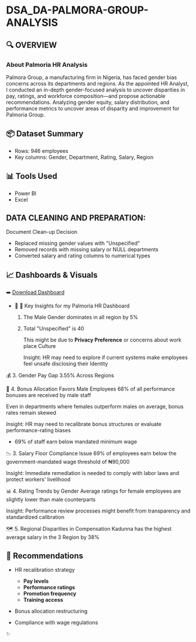 # DSA_DA-PALMORA-GROUP-ANALYSIS

## 🔍 OVERVIEW
### About Palmoria HR Analysis

Palmora Group, a manufacturing firm in Nigeria, has faced gender bias concerns across its departments and regions. As the appointed HR Analyst, I conducted an in-depth gender-focused 
analysis to uncover disparities in pay, ratings, and workforce composition—and propose actionable recommendations.
Analyzing gender equity, salary distribution, and performance metrics to uncover areas of disparity and improvement for Palmoria Group.

## 📦 Dataset Summary
- Rows: 946 employees
- Key columns: Gender, Department, Rating, Salary, Region

## 📊 Tools Used
- Power BI
- Excel

## DATA CLEANING AND PREPARATION:
Document Clean-up Decision
 - Replaced missing gender values with "Unspecified"
 - Removed records with missing salary or NULL departments
 - Converted salary and rating columns to numerical types  


## 📈 Dashboards & Visuals
➡️ [Download Dashboard](Visual/Palmoria%20HR%20EDA%20Analysis%201.pbix)

- 🧠 🚀 Key Insights for my Palmoria HR Dashboard

  1. The Male Gender dominates in all region by 5%

  2. Total "Unspecified" is 40

      This might be due to **Privacy Preference** or concerns about work         place Culture

      Insight: HR may need to explore if current systems make employees          feel unsafe disclosing their Identity
  
💰 3. Gender Pay Gap 3.55% Across Regions

🎯 4. Bonus Allocation Favors Male Employees
      68% of all performance bonuses are received by male staff

Even in departments where females outperform males on average, bonus rates remain skewed

Insight: HR may need to recalibrate bonus structures or evaluate performance-rating biases

- 69% of staff earn below mandated minimum wage

📉 3. Salary Floor Compliance Issue
69% of employees earn below the government-mandated wage threshold of ₦90,000

Insight: Immediate remediation is needed to comply with labor laws and protect workers' livelihood

📊 4. Rating Trends by Gender
Average ratings for female employees are slightly lower than male counterparts 

Insight: Performance review processes might benefit from transparency and standardized calibration

🗺️ 5. Regional Disparities in Compensation
       Kadunna has the highest average salary in the 3 Region by 38%


## 📌 Recommendations
- HR recalibration strategy
     - **Pay levels**
     - **Performance ratings**
     - **Promotion frequency**
     - **Training access**

- Bonus allocation restructuring
- Compliance with wage regulations


✨

